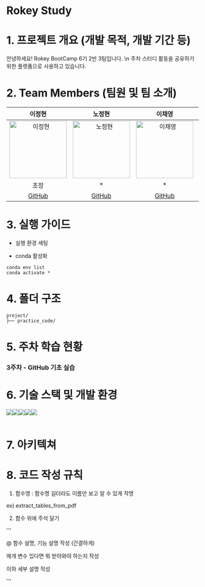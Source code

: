 # Rokey Study

# 1. 프로젝트 개요 (개발 목적, 개발 기간 등)

안녕하세요! Rokey BootCamp 6기 2반 3팀입니다. \n
주차 스터디 활동을 공유하기 위한 플랫폼으로 사용하고 있습니다.

# 2. Team Members (팀원 및 팀 소개)
  
| 이정현 | 노정현 | 이채영 | * |
|:------:|:------:|:------:|:------:|
| <img src="https://github.com/user-attachments/assets/86b2f0a0-4f78-4295-b312-8b93bfe75287" alt="이정현" width="150"> | <img src="https://github.com/user-attachments/assets/86b2f0a0-4f78-4295-b312-8b93bfe75287" alt="노정현" width="150"> | <img src="https://github.com/user-attachments/assets/86b2f0a0-4f78-4295-b312-8b93bfe75287" alt="이채영" width="150"> | <img src="https://github.com/user-attachments/assets/86b2f0a0-4f78-4295-b312-8b93bfe75287" alt="*" width="150"> |
| 조장 | * | * | * |
| [GitHub](https://github.com/abbeyroad1027-glitch) | [GitHub](*) | [GitHub](https://github.com/yichaeyoung) | [GitHub](*) |


# 3. 실행 가이드

- 실행 환경 세팅
  
- conda 활성화

```plaintext
conda env list
conda activate *
```
# 4. 폴더 구조

```plaintext
project/
├── practice_code/
```

# 5. 주차 학습 현황

### 3주차 - GitHub 기초 실습



# 6. 기술 스택 및 개발 환경

<div style="display:flex; flex-direction:row;">
  <img src="https://img.shields.io/badge/Python-3776AB?style=flat&logo=Python&logoColor=white" />
  <img src="https://img.shields.io/badge/LangChain-1C3C3C?style=flat&logo=LangChain&logoColor=white" />
  <img src="https://img.shields.io/badge/visual%20studio%20code-%23007ACC.svg?&style=flat&logo=visual%20studio%20code&logoColor=white" />
  <img src="https://img.shields.io/badge/github-%23181717.svg?&style=flaat&logo=github&logoColor=white" />
  <img src="https://img.shields.io/badge/notion-%23000000.svg?&style=flat&logo=notion&logoColor=white" />
</div><br>

# 7. 아키텍쳐

# 8. 코드 작성 규칙
1. 함수명 : 함수명 길더라도 이름만 보고 알 수 있게 작명

  ex) extract_tables_from_pdf

2. 함수 위에 주석 달기

  '''
  
  @ 함수 설명, 기능 설명 작성 (간결하게)
  
  매개 변수 있다면 뭐 받아와야 하는지 작성
  
  이하 세부 설명 작성
  
  '''
